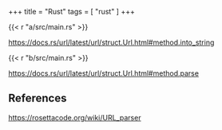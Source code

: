 +++
title = "Rust"
tags = [ "rust" ]
+++

{{< r "a/src/main.rs" >}}

<https://docs.rs/url/latest/url/struct.Url.html#method.into_string>

{{< r "b/src/main.rs" >}}

<https://docs.rs/url/latest/url/struct.Url.html#method.parse>

## References

<https://rosettacode.org/wiki/URL_parser>
